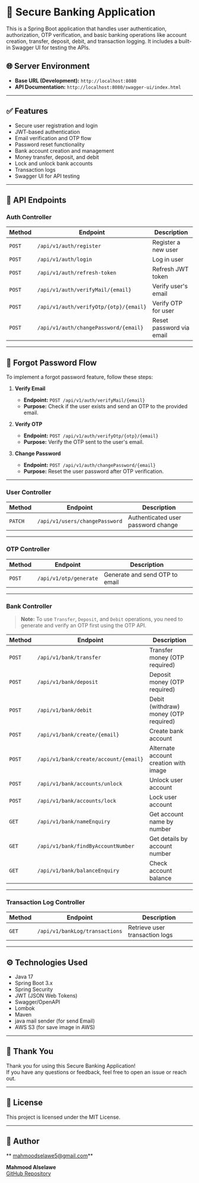 # 🏦 Secure Banking Application

This is a Spring Boot application that handles user authentication, authorization, OTP verification, and basic banking operations like account creation, transfer, deposit, debit, and transaction logging. It includes a built-in Swagger UI for testing the APIs.

## 🌐 Server Environment

- **Base URL (Development):** `http://localhost:8080`
- **API Documentation:** `http://localhost:8080/swagger-ui/index.html`

---

## ✅ Features

- Secure user registration and login
- JWT-based authentication
- Email verification and OTP flow
- Password reset functionality
- Bank account creation and management
- Money transfer, deposit, and debit
- Lock and unlock bank accounts
- Transaction logs
- Swagger UI for API testing

---



## 🔗 API Endpoints

### Auth Controller

| Method | Endpoint | Description |
|--------|----------|-------------|
| `POST` | `/api/v1/auth/register` | Register a new user |
| `POST` | `/api/v1/auth/login` | Log in user |
| `POST` | `/api/v1/auth/refresh-token` | Refresh JWT token |
| `POST` | `/api/v1/auth/verifyMail/{email}` | Verify user's email |
| `POST` | `/api/v1/auth/verifyOtp/{otp}/{email}` | Verify OTP for user |
| `POST` | `/api/v1/auth/changePassword/{email}` | Reset password via email |

---
## 🔐 Forgot Password Flow

To implement a forgot password feature, follow these steps:

1. **Verify Email**
   - **Endpoint:** `POST /api/v1/auth/verifyMail/{email}`
   - **Purpose:** Check if the user exists and send an OTP to the provided email.

2. **Verify OTP**
   - **Endpoint:** `POST /api/v1/auth/verifyOtp/{otp}/{email}`
   - **Purpose:** Verify the OTP sent to the user's email.

3. **Change Password**
   - **Endpoint:** `POST /api/v1/auth/changePassword/{email}`
   - **Purpose:** Reset the user password after OTP verification.

---


### User Controller

| Method | Endpoint | Description |
|--------|----------|-------------|
| `PATCH` | `/api/v1/users/changePassword` | Authenticated user password change |

---

### OTP Controller

| Method | Endpoint | Description |
|--------|----------|-------------|
| `POST` | `/api/v1/otp/generate` | Generate and send OTP to email |

---

### Bank Controller

> **Note:** To use `Transfer`, `Deposit`, and `Debit` operations, you need to generate and verify an OTP first using the OTP API.

| Method | Endpoint | Description |
|--------|----------|-------------|
| `POST` | `/api/v1/bank/transfer` | Transfer money (OTP required) |
| `POST` | `/api/v1/bank/deposit` | Deposit money (OTP required) |
| `POST` | `/api/v1/bank/debit` | Debit (withdraw) money (OTP required) |
| `POST` | `/api/v1/bank/create/{email}` | Create bank account |
| `POST` | `/api/v1/bank/create/account/{email}` | Alternate account creation with image |
| `POST` | `/api/v1/bank/accounts/unlock` | Unlock user account |
| `POST` | `/api/v1/bank/accounts/lock` | Lock user account |
| `GET` | `/api/v1/bank/nameEnquiry` | Get account name by number |
| `GET` | `/api/v1/bank/findByAccountNumber` | Get details by account number |
| `GET` | `/api/v1/bank/balanceEnquiry` | Check account balance |

---

### Transaction Log Controller

| Method | Endpoint | Description |
|--------|----------|-------------|
| `GET` | `/api/v1/bankLog/transactions` | Retrieve user transaction logs |

---

## ⚙️ Technologies Used

- Java 17
- Spring Boot 3.x
- Spring Security
- JWT (JSON Web Tokens)
- Swagger/OpenAPI
- Lombok
- Maven
- java mail sender (for send Email)
- AWS S3 (for save image in AWS)

---

## 🙏 Thank You

Thank you for using this Secure Banking Application!  
If you have any questions or feedback, feel free to open an issue or reach out.

---

## 🧾 License

This project is licensed under the MIT License.

---

## 👤 Author
** mahmoodselawe5@gmail.com**

**Mahmood Alselawe**  
[GitHub Repository](https://github.com/mahmood-alselawe/Bank_security_ms)
